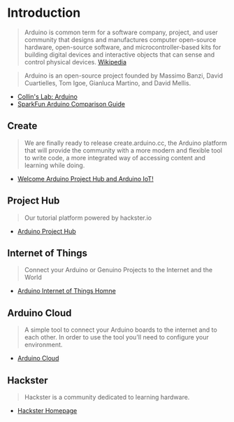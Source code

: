 Introduction
==

> Arduino is common term for a software company, project, and user community that designs and manufactures computer open-source hardware, open-source software, and microcontroller-based kits for building digital devices and interactive objects that can sense and control physical devices. [Wikipedia](https://en.wikipedia.org/wiki/Arduino)

> Arduino is an open-source project founded by Massimo Banzi, David Cuartielles, Tom Igoe, Gianluca Martino, and David Mellis.

- [Collin's Lab: Arduino](https://www.youtube.com/watch?v=pnf8ojsK6S4)
- [SparkFun Arduino Comparison Guide](https://www.youtube.com/watch?v=hjRSwBcLcSU)

## Create

> We are finally ready to release create.arduino.cc, the Arduino platform that will provide the community with a more modern and flexible tool to write code, a more integrated way of accessing content and learning while doing.

- [Welcome Arduino Project Hub and Arduino IoT!](https://blog.arduino.cc/2016/04/03/welcome-arduino-project-hub-and-arduino-iot/)

## Project Hub

> Our tutorial platform powered by hackster.io

- [Arduino Project Hub](https://create.arduino.cc/projecthub)

## Internet of Things

> Connect your Arduino or Genuino Projects to the Internet and the World

- [Arduino Internet of Things Homne](https://create.arduino.cc/iot/)

## Arduino Cloud

> A simple tool to connect your Arduino boards to the internet and to each other. In order to use the tool you'll need to configure your environment.

- [Arduino Cloud](https://cloud.arduino.cc/)

## Hackster

> Hackster is a community dedicated to learning hardware.

- [Hackster Homepage](https://www.hackster.io/)